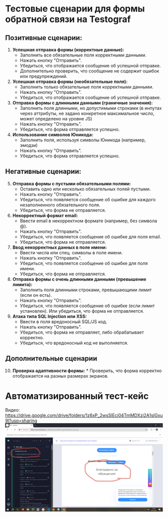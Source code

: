 # Тестовые сценарии для формы обратной связи на Testograf

## Позитивные сценарии:

1.  **Успешная отправка формы (корректные данные):**
    *   Заполнить все обязательные поля корректными данными.
    *   Нажать кнопку "Отправить".
    *   Убедиться, что отображается сообщение об успешной отправке.
    *   Дополнительно проверить, что сообщение не содержит ошибок или предупреждений.
2.  **Успешная отправка формы (необязательные поля):**
    *   Заполнить только обязательные поля корректными данными.
    *   Нажать кнопку "Отправить".
    *   Убедиться, что отображается сообщение об успешной отправке.
3.  **Отправка формы с длинными данными (граничные значения):**
    *   Заполнить поля длинными, но допустимыми строками (в инпутах через аттрибуты, не задано
        конкретное максимальное число, может определено на уровне JS)
    *   Нажать кнопку "Отправить".
    *   Убедиться, что форма отправляется успешно.
4. **Использование символов Юникода:**
    *   Заполнить поля, используя символы Юникода (например, эмодзи)
    *   Нажать кнопку "Отправить".
    *   Убедиться, что форма отправляется успешно.

## Негативные сценарии:

5.  **Отправка формы с пустыми обязательными полями:**
    *   Оставить одно или несколько обязательных полей пустыми.
    *   Нажать кнопку "Отправить".
    *   Убедиться, что появляется сообщение об ошибке для каждого незаполненного обязательного поля.
    *   Убедиться, что форма не отправляется.
6.  **Некорректный формат email:**
    *   Ввести email в некорректном формате (например, без символа @).
    *   Нажать кнопку "Отправить".
    *   Убедиться, что появляется сообщение об ошибке для поля email.
    *   Убедиться, что форма не отправляется.
7.  **Ввод некорректных данных в поле имени:**
    *   Ввести числа или спец. символы в поле имени.
    *   Нажать кнопку "Отправить".
    *   Убедиться, что появляется сообщение об ошибке для поля имени.
    *   Убедиться, что форма не отправляется.
8.  **Отправка формы с очень длинными данными (превышение лимита):**
    *   Заполнить поля длинными строками, превышающими лимит (если он есть).
    *   Нажать кнопку "Отправить".
    *   Убедиться, что появляется сообщение об ошибке (если лимит установлен). Или убедиться, что форма не отправляется.
9. **Атака типа SQL Injection или XSS:**
    * Ввести в поля вредоносный SQL/JS код.
    * Нажать кнопку "Отправить".
    * Убедиться, что форма не отправляет, либо обрабатывает корректно.
    * Убедиться, что вредоносный код не выполняется.

## Дополнительные сценарии

10.  **Проверка адаптивности формы:**
    * Проверить, что форма корректно отображается на разных размерах экранов.


# Автоматизированный тест-кейс
Видео: https://drive.google.com/drive/folders/1z6xP_2wsSlEcj04TmMDXzi2A1sIGxu9l?usp=sharing
![Результат](/result.png)

